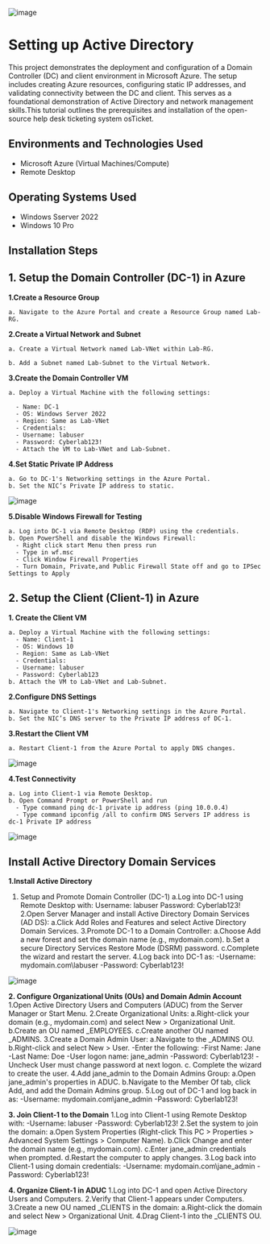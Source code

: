 <p align="center">
  
![image](https://github.com/user-attachments/assets/2242f440-7d95-4a4f-9bf3-b4b462d80442)

</p>

<h1>Setting up Active Directory</h1>
This project demonstrates the deployment and configuration of a Domain Controller (DC) and client environment in Microsoft Azure. The setup includes creating Azure resources, configuring static IP addresses, and validating connectivity between the DC and client. This serves as a foundational demonstration of Active Directory and network management skills.This tutorial outlines the prerequisites and installation of the open-source help desk ticketing system osTicket.<br />

<h2>Environments and Technologies Used</h2>

- Microsoft Azure (Virtual Machines/Compute)
- Remote Desktop

<h2>Operating Systems Used </h2>

- Windows Sserver 2022
- Windows 10 Pro

<h2>Installation Steps</h2>

<h2>1. Setup the Domain Controller (DC-1) in Azure</h2>

**1.Create a Resource Group**

    a. Navigate to the Azure Portal and create a Resource Group named Lab-RG.
  
**2.Create a Virtual Network and Subnet**

    a. Create a Virtual Network named Lab-VNet within Lab-RG.
  
    b. Add a Subnet named Lab-Subnet to the Virtual Network.
  
**3.Create the Domain Controller VM**

    a. Deploy a Virtual Machine with the following settings:
  
      - Name: DC-1
      - OS: Windows Server 2022
      - Region: Same as Lab-VNet
      - Credentials:
      - Username: labuser
      - Password: Cyberlab123!
      - Attach the VM to Lab-VNet and Lab-Subnet.
    
**4.Set Static Private IP Address**

    a. Go to DC-1's Networking settings in the Azure Portal.
    b. Set the NIC’s Private IP address to static.

![image](https://github.com/user-attachments/assets/9da6eae1-b623-49d1-8a92-5e7d66e90b84)

    
**5.Disable Windows Firewall for Testing**

    a. Log into DC-1 via Remote Desktop (RDP) using the credentials.
    b. Open PowerShell and disable the Windows Firewall:
      - Right click start Menu then press run
      - Type in wf.msc
      - Click Window Firewall Properties 
      - Turn Domain, Private,and Public Firewall State off and go to IPSec Settings to Apply

<h2>2. Setup the Client (Client-1) in Azure</h2>
  
**1. Create the Client VM**
  
    a. Deploy a Virtual Machine with the following settings:
      - Name: Client-1
      - OS: Windows 10
      - Region: Same as Lab-VNet
      - Credentials:
      - Username: labuser
      - Password: Cyberlab123
    b. Attach the VM to Lab-VNet and Lab-Subnet.
**2.Configure DNS Settings**

    a. Navigate to Client-1's Networking settings in the Azure Portal.
    b. Set the NIC’s DNS server to the Private IP address of DC-1.
  
**3.Restart the Client VM**

    a. Restart Client-1 from the Azure Portal to apply DNS changes.

![image](https://github.com/user-attachments/assets/362fbde7-0a7f-4c2b-b431-484fd9000947)

  
**4.Test Connectivity**

    a. Log into Client-1 via Remote Desktop.
    b. Open Command Prompt or PowerShell and run
      - Type command ping dc-1 private ip address (ping 10.0.0.4)
      - Type command ipconfig /all to confirm DNS Servers IP address is dc-1 Private IP address

![image](https://github.com/user-attachments/assets/231cd34d-f69a-467f-9989-de369cc29204)

<h2>Install Active Directory Domain Services</h2>

**1.Install Active Directory**

  1. Setup and Promote Domain Controller (DC-1)
  a.Log into DC-1 using Remote Desktop with:
    Username: labuser
    Password: Cyberlab123!
  2.Open Server Manager and install Active Directory Domain Services (AD DS):
    a.Click Add Roles and Features and select Active Directory Domain Services.
  3.Promote DC-1 to a Domain Controller:
    a.Choose Add a new forest and set the domain name (e.g., mydomain.com).
    b.Set a secure Directory Services Restore Mode (DSRM) password.
    c.Complete the wizard and restart the server.
  4.Log back into DC-1 as:
    -Username: mydomain.com\labuser
    -Password: Cyberlab123!
     
![image](https://github.com/user-attachments/assets/08c39821-60b0-43e6-96ed-63cba02c3f21)

**2. Configure Organizational Units (OUs) and Domain Admin Account**
   1.Open Active Directory Users and Computers (ADUC) from the Server Manager or Start Menu.
   2.Create Organizational Units:
      a.Right-click your domain (e.g., mydomain.com) and select New > Organizational Unit.
      b.Create an OU named _EMPLOYEES.
      c.Create another OU named _ADMINS.
  3.Create a Domain Admin User:
    a.Navigate to the _ADMINS OU.
    b.Right-click and select New > User.
      -Enter the following:
      -First Name: Jane
      -Last Name: Doe
      -User logon name: jane_admin
      -Password: Cyberlab123!
      -Uncheck User must change password at next logon.
    c. Complete the wizard to create the user.
  4.Add jane_admin to the Domain Admins Group:
    a.Open jane_admin's properties in ADUC.
    b.Navigate to the Member Of tab, click Add, and add the Domain Admins group.
  5.Log out of DC-1 and log back in as:
    -Username: mydomain.com\jane_admin
    -Password: Cyberlab123!

**3. Join Client-1 to the Domain**
  1.Log into Client-1 using Remote Desktop with:
    -Username: labuser
    -Password: Cyberlab123!
  2.Set the system to join the domain:
    a.Open System Properties (Right-click This PC > Properties > Advanced System Settings > Computer Name).
    b.Click Change and enter the domain name (e.g., mydomain.com).
    c.Enter jane_admin credentials when prompted.
    d.Restart the computer to apply changes.
  3.Log back into Client-1 using domain credentials:
    -Username: mydomain.com\jane_admin
    -Password: Cyberlab123!

**4. Organize Client-1 in ADUC**
  1.Log into DC-1 and open Active Directory Users and Computers.
  2.Verify that Client-1 appears under Computers.
  3.Create a new OU named _CLIENTS in the domain:
   a.Right-click the domain and select New > Organizational Unit.
  4.Drag Client-1 into the _CLIENTS OU.

![image](https://github.com/user-attachments/assets/e11b5080-582e-4f40-8c5b-f1d7c790d05b)
































